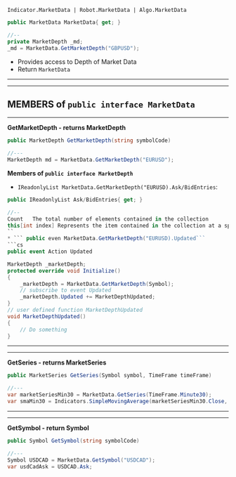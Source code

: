 ```Indicator.MarketData | Robot.MarketData | Algo.MarketData```
```cs 
public MarketData MarketData{ get; }

//--
private MarketDepth _md;
_md = MarketData.GetMarketDepth("GBPUSD");
```
* Provides access to Depth of Market Data
* Return ```MarketData```
---
---
**MEMBERS of ```public interface MarketData```**
---
---
**GetMarketDepth - returns MarketDepth**
```cs
public MarketDepth GetMarketDepth(string symbolCode)

//---
MarketDepth md = MarketData.GetMarketDepth("EURUSD");
```
**Members of ```public interface MarketDepth```**
* ```IReadonlyList MarketData.GetMarketDepth("EURUSD).Ask/BidEntries```:
```cs
public IReadonlyList Ask/BidEntries{ get; }

//--
Count	The total number of elements contained in the collection
this[int index]	Represents the item contained in the collection at a specific index
``
* ``` public even MarketData.GetMarketDepth("EURUSD).Updated```
```cs
public event Action Updated

MarketDepth _marketDepth;
protected override void Initialize()
{
    _marketDepth = MarketData.GetMarketDepth(Symbol);
    // subscribe to event Updated
    _marketDepth.Updated += MarketDepthUpdated;
}
// user defined function MarketDepthUpdated
void MarketDepthUpdated()
{
    // Do something
}
```
---
---
**GetSeries - returns MarketSeries**
```cs
public MarketSeries GetSeries(Symbol symbol, TimeFrame timeFrame)

//---
var marketSeriesMin30 = MarketData.GetSeries(TimeFrame.Minute30);
var smaMin30 = Indicators.SimpleMovingAverage(marketSeriesMin30.Close, 14);
```
---
---
**GetSymbol - return Symbol**
```cs
public Symbol GetSymbol(string symbolCode)

//---
Symbol USDCAD = MarketData.GetSymbol("USDCAD");
var usdCadAsk = USDCAD.Ask;
```
